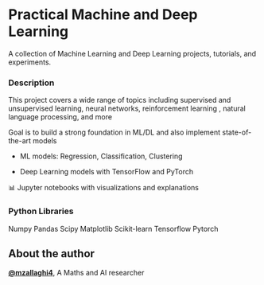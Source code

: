 # Practical Machine and Deep Learning
A collection of Machine Learning and Deep Learning projects, tutorials, and experiments.


### Description
This project covers a wide range of topics including supervised and unsupervised learning, neural networks, reinforcement learning , natural language processing, and more

Goal is to build a strong foundation in ML/DL and also implement state-of-the-art models

- ML models: Regression, Classification, Clustering

- Deep Learning models with TensorFlow and PyTorch

📊 Jupyter notebooks with visualizations and explanations


### Python Libraries
 Numpy
 Pandas
 Scipy
 Matplotlib
 Scikit-learn
 Tensorflow
 Pytorch
 


## About the author
[**@mzallaghi4**](https://twitter.com/MehdiZallaghi), A Maths and AI researcher 

